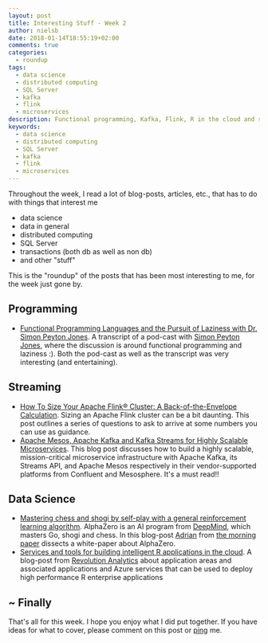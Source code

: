 ```yaml
---
layout: post
title: Interesting Stuff - Week 2
author: nielsb
date: 2018-01-14T18:55:19+02:00
comments: true
categories:
  - roundup
tags:
  - data science
  - distributed computing
  - SQL Server
  - kafka
  - flink
  - microservices
description: Functional programming, Kafka, Flink, R in the cloud and some other cool things!
keywords:
  - data science
  - distributed computing
  - SQL Server
  - kafka
  - flink
  - microservices   
---
```


Throughout the week, I read a lot of blog-posts, articles, etc., that has to do with things that interest me

* data science
* data in general
* distributed computing
* SQL Server
* transactions (both db as well as non db)
* and other "stuff"

This is the "roundup" of the posts that has been most interesting to me, for the week just gone by. 

<!--more-->

## Programming

* [Functional Programming Languages and the Pursuit of Laziness with Dr. Simon Peyton Jones][1]. A transcript of a pod-cast with [Simon Peyton Jones][2], where the discussion is around functional programming and laziness :). Both the pod-cast as well as the transcript was very interesting (and entertaining).

## Streaming

* [How To Size Your Apache Flink® Cluster: A Back-of-the-Envelope Calculation][3]. Sizing an Apache Flink cluster can be a bit daunting. This post outlines a series of questions to ask to arrive at some numbers you can use as guidance.
* [Apache Mesos, Apache Kafka and Kafka Streams for Highly Scalable Microservices][4]. This blog post discusses how to build a highly scalable, mission-critical microservice infrastructure with Apache Kafka, its Streams API, and Apache Mesos respectively in their vendor-supported platforms from Confluent and Mesosphere. It's a must read!!

## Data Science

* [Mastering chess and shogi by self-play with a general reinforcement learning algorithm][5]. AlphaZero is an AI program from [DeepMind][6], which  masters Go, shogi and chess. In this blog-post [Adrian][adcol] from [the morning paper][mp] dissects a white-paper about AlphaZero. 
* [Services and tools for building intelligent R applications in the cloud][7]. A blog-post from [Revolution Analytics][re] about application areas and associated applications and Azure services that can be used to deploy high performance R enterprise applications

## ~ Finally

That's all for this week. I hope you enjoy what I did put together. If you have ideas for what to cover, please comment on this post or [ping][ma] me.

[ma]: mailto:niels.it.berglund@gmail.com
[mp]: https://blog.acolyer.org
[iq]: https://www.infoq.com/
[ew]: http://sqlonice.com/
[re]: http://blog.revolutionanalytics.com
[sqsk]: https://www.sqlskills.com

[jovpop]: https://twitter.com/JovanPop_MSFT
[bobw]: https://twitter.com/bobwardms
[revod]: https://twitter.com/revodavid
[lonny]: https://twitter.com/sqL_handLe
[ewtw]: https://twitter.com/sqlOnIce
[buckw]: https://twitter.com/BuckWoodyMSFT
[mattw]: https://twitter.com/matthewwarren
[murba]: https://twitter.com/muratdemirbas
[daveda]: https://twitter.com/davidthecoder
[adcol]: https://twitter.com/adriancolyer

[1]: https://www.microsoft.com/en-us/research/blog/functional-programming-languages-pursuit-laziness-dr-simon-peyton-jones/
[2]: https://en.wikipedia.org/wiki/Simon_Peyton_Jones
[3]: https://data-artisans.com/blog/how-to-size-your-apache-flink-cluster-general-guidelines
[4]: https://www.confluent.io/blog/apache-mesos-apache-kafka-kafka-streams-highly-scalable-microservices/
[5]: https://blog.acolyer.org/2018/01/10/mastering-chess-and-shogi-by-self-play-with-a-general-reinforcement-learning-algorithm/
[6]: https://en.wikipedia.org/wiki/DeepMind
[7]: http://blog.revolutionanalytics.com/2018/01/r-cloud-tools.html
